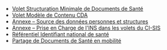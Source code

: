 - <a href="https://esante.gouv.fr/volet-structuration-minimale-de-documents-de-sante">Volet Structuration Minimale de Documents de Santé</a>
- <a href="https://esante.gouv.fr/volet-de-reference-modeles-de-contenus-cda">Volet Modèle de Contenu CDA</a>
- <a href="https://esante.gouv.fr/annexe-sources-des-donnees-personnes-et-structures">Annexe – Source des données personnes et structures</a>
- <a href="https://esante.gouv.fr/annexe-prise-en-charge-de-lins-dans-les-volets-du-ci-sis">Annexe – Prise en Charge de l'INS dans les volets du CI-SIS</a>
- <a href="https://industriels.esante.gouv.fr/sites/default/files/media/document/asip_referentiel_identifiant_national_sante-liste-des-oid-des-autorites-d-affectation-des-ins_v0.1.pdf">Référentiel Identifiant national de santé</a>
- <a href="https://interop.esante.gouv.fr/ig/fhir/pdsm/3.0.1/StructureDefinition-pdsm-simplified-publish.html">Partage de Documents de Santé en mobilité</a>

